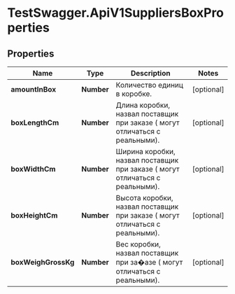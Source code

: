 # TestSwagger.ApiV1SuppliersBoxProperties

## Properties

Name | Type | Description | Notes
------------ | ------------- | ------------- | -------------
**amountInBox** | **Number** | Количество единиц в коробке. | [optional] 
**boxLengthCm** | **Number** | Длина коробки, назвал поставщик при заказе ( могут отличаться с реальными). | [optional] 
**boxWidthCm** | **Number** | Ширина коробки, назвал поставщик при заказе ( могут отличаться с реальными). | [optional] 
**boxHeightCm** | **Number** | Высота коробки, назвал поставщик при заказе ( могут отличаться с реальными). | [optional] 
**boxWeighGrossKg** | **Number** | Вес коробки, назвал поставщик при за�азе ( могут отличаться с реальными). | [optional] 


